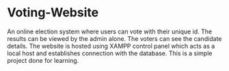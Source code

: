 # Voting-Website
An online election system where users can vote with their unique id.
The results can be viewed by the admin alone. The voters can see the candidate details.
The website is hosted using XAMPP control panel which acts as a local host and establishes connection with the database.
This is a simple project done for learning.
